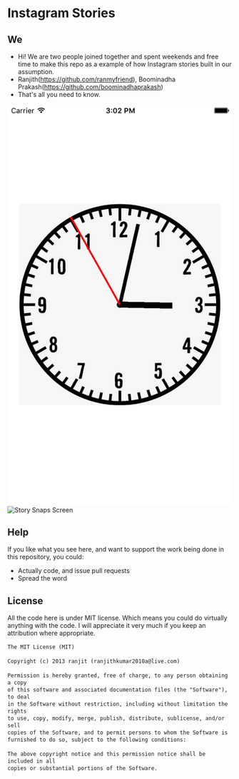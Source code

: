 Instagram Stories
=================

## We
* Hi! We are two people joined together and spent weekends and free time to make this repo as a example of how Instagram stories built in our assumption.
* Ranjith(https://github.com/ranmyfriend), Boominadha Prakash(https://github.com/boominadhaprakash)
* That's all you need to know.

<img src="https://github.com/boominadhaprakash/AnalogClock/blob/master/AnalogClock/clock.png" title="Home Screen">

<img src="https://github.com/drawRect/Instagram_Stories/blob/master/InstagramStories/Sample%20Screenshots/xrjpeg-2.jpg" title="Story Snaps Screen">

## Help

If you like what you see here, and want to support the work being done in this repository, you could:
* Actually code, and issue pull requests
* Spread the word

## License

All the code here is under MIT license. Which means you could do virtually anything with the code.
I will appreciate it very much if you keep an attribution where appropriate.

    The MIT License (MIT)
    
    Copyright (c) 2013 ranjit (ranjithkumar2010a@live.com)
    
    Permission is hereby granted, free of charge, to any person obtaining a copy
    of this software and associated documentation files (the "Software"), to deal
    in the Software without restriction, including without limitation the rights
    to use, copy, modify, merge, publish, distribute, sublicense, and/or sell
    copies of the Software, and to permit persons to whom the Software is
    furnished to do so, subject to the following conditions:
    
    The above copyright notice and this permission notice shall be included in all
    copies or substantial portions of the Software.
